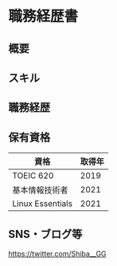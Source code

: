 # 職務経歴書


## 概要


## スキル


## 職務経歴


## 保有資格

| 資格 | 取得年 |
| --- | --- |
| TOEIC 620 | 2019 |
| 基本情報技術者 | 2021 |
| Linux Essentials | 2021 |

## SNS・ブログ等

https://twitter.com/Shiba__GG

